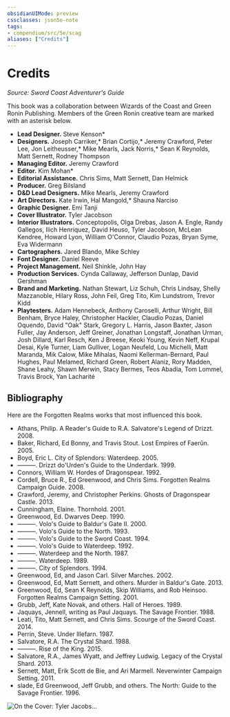 ```yaml
---
obsidianUIMode: preview
cssclasses: json5e-note
tags:
- compendium/src/5e/scag
aliases: ["Credits"]
---
```

# Credits
*Source: Sword Coast Adventurer's Guide* 

This book was a collaboration between Wizards of the Coast and Green Ronin Publishing. Members of the Green Ronin creative team are marked with an asterisk below.

- **Lead Designer.** Steve Kenson*  
- **Designers.** Joseph Carriker,* Brian Cortijo,* Jeremy Crawford, Peter Lee, Jon Leitheusser,* Mike Mearls, Jack Norris,* Sean K Reynolds, Matt Sernett, Rodney Thompson  
- **Managing Editor.** Jeremy Crawford  
- **Editor.** Kim Mohan*  
- **Editorial Assistance.** Chris Sims, Matt Sernett, Dan Helmick  
- **Producer.** Greg Bilsland  
- **D&D Lead Designers.** Mike Mearls, Jeremy Crawford  
- **Art Directors.** Kate Irwin, Hal Mangold,* Shauna Narciso  
- **Graphic Designer.** Emi Tanji  
- **Cover Illustrator.** Tyler Jacobson  
- **Interior Illustrators.** Conceptopolis, Olga Drebas, Jason A. Engle, Randy Gallegos, Ilich Henriquez, David Heuso, Tyler Jacobson, McLean Kendree, Howard Lyon, William O'Connor, Claudio Pozas, Bryan Syme, Eva Widermann  
- **Cartographers.** Jared Blando, Mike Schley  
- **Font Designer.** Daniel Reeve  
- **Project Management.** Neil Shinkle, John Hay  
- **Production Services.** Cynda Callaway, Jefferson Dunlap, David Gershman  
- **Brand and Marketing.** Nathan Stewart, Liz Schuh, Chris Lindsay, Shelly Mazzanoble, Hilary Ross, John Feil, Greg Tito, Kim Lundstrom, Trevor Kidd  
- **Playtesters.** Adam Hennebeck, Anthony Caroselli, Arthur Wright, Bill Benham, Bryce Haley, Christopher Hackler, Claudio Pozas, Daniel Oquendo, David "Oak" Stark, Gregory L. Harris, Jason Baxter, Jason Fuller, Jay Anderson, Jeff Greiner, Jonathan Longstaff, Jonathan Urman, Josh Dillard, Karl Resch, Ken J Breese, Keoki Young, Kevin Neff, Krupal Desai, Kyle Turner, Liam Gulliver, Logan Neufeld, Lou Michelli, Matt Maranda, Mik Calow, Mike Mihalas, Naomi Kellerman-Bernard, Paul Hughes, Paul Melamed, Richard Green, Robert Alaniz, Rory Madden, Shane Leahy, Shawn Merwin, Stacy Bermes, Teos Abadia, Tom Lommel, Travis Brock, Yan Lacharité  

## Bibliography

Here are the Forgotten Realms works that most influenced this book.

- Athans, Philip. A Reader's Guide to R.A. Salvatore's Legend of Drizzt. 2008.  
- Baker, Richard, Ed Bonny, and Travis Stout. Lost Empires of Faerûn. 2005.  
- Boyd, Eric L. City of Splendors: Waterdeep. 2005.  
- ———. Drizzt do'Urden's Guide to the Underdark. 1999.  
- Connors, William W. Hordes of Dragonspear. 1992.  
- Cordell, Bruce R., Ed Greenwood, and Chris Sims. Forgotten Realms Campaign Guide. 2008.  
- Crawford, Jeremy, and Christopher Perkins. Ghosts of Dragonspear Castle. 2013.  
- Cunningham, Elaine. Thornhold. 2001.  
- Greenwood, Ed. Dwarves Deep. 1990.  
- ———. Volo's Guide to Baldur's Gate II. 2000.  
- ———. Volo's Guide to the North. 1993.  
- ———. Volo's Guide to the Sword Coast. 1994.  
- ———. Volo's Guide to Waterdeep. 1992.  
- ———. Waterdeep and the North. 1987.  
- ———. Waterdeep. 1989.  
- ———. City of Splendors. 1994.  
- Greenwood, Ed, and Jason Carl. Silver Marches. 2002.  
- Greenwood, Ed, Matt Sernett, and others. Murder in Baldur's Gate. 2013.  
- Greenwood, Ed, Sean K Reynolds, Skip Williams, and Rob Heinsoo. Forgotten Realms Campaign Setting. 2001.  
- Grubb, Jeff, Kate Novak, and others. Hall of Heroes. 1989.  
- Jaquays, Jennell, writing as Paul Jaquays. The Savage Frontier. 1988.  
- Leati, Tito, Matt Sernett, and Chris Sims. Scourge of the Sword Coast. 2014.  
- Perrin, Steve. Under Illefarn. 1987.  
- Salvatore, R.A. The Crystal Shard. 1988.  
- ———. Rise of the King. 2015.  
- Salvatore, R.A., James Wyatt, and Jeffrey Ludwig. Legacy of the Crystal Shard. 2013.  
- Sernett, Matt, Erik Scott de Bie, and Ari Marmell. Neverwinter Campaign Setting. 2011.  
- slade, Ed Greenwood, Jeff Grubb, and others. The North: Guide to the Savage Frontier. 1996.  

![On the Cover: Tyler Jacobs...](https://raw.githubusercontent.com/5etools-mirror-3/5etools-img/main/book/SCAG/scagcover.webp#center "On the Cover: Tyler Jacobson illustrates this band of adventurers as they engage in aggressive negotiations with a fierce delegation of orcs. Featured (left to right): Skip Brickard, a halfling fighter with an orc-sized chip on his shoulder; Illydia Maethellyn, an aged moon elf cleric of Sehanine Moonbow; Hitch, a brash rogue whose shady past ties him to the Zhentarim; Makos, a tiefling warlock hell-bent on revenge against his infernal father; and Nayeli Goldflower, a powerful human paladin driven by an oath of vengeance.")